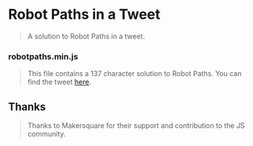 # Robot Paths in a Tweet
> A solution to Robot Paths in a tweet.

### robotpaths.min.js
> This file contains a 137 character solution to Robot Paths.
> You can find the tweet [here](https://goo.gl/wWvOF4).

## Thanks
> Thanks to Makersquare for their support and contribution to the JS community.
